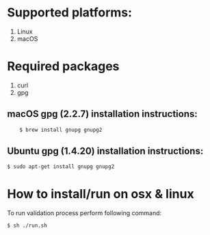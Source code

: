 # Supported platforms:
1. Linux
1. macOS

# Required packages
1. curl
2. gpg

## macOS gpg (2.2.7) installation instructions:
```sh
    $ brew install gnupg gnupg2 
```

## Ubuntu gpg (1.4.20) installation instructions:
```sh
$ sudo apt-get install gnupg gnupg2
```

# How to install/run on osx & linux
To run validation process perform following command:
```sh
$ sh ./run.sh
```